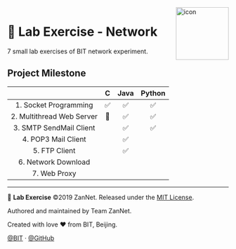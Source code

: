 <img src="https://i.loli.net/2019/09/20/eJd5ukyrxlcVBLI.png" alt="icon" align="right" width="120px"/>

# 🧾 Lab Exercise - Network

7 small lab exercises of BIT network experiment.

## Project Milestone

|                           |   C   | Java  | Python |
| :-----------------------: | :---: | :---: | :----: |
|   1. Socket Programming   |   ✅   |   ✅   |   ✅    |
| 2. Multithread Web Server |  🔞   |   ✅   |   ✅    |
|  3. SMTP SendMail Client  |       |   ✅   |   ✅    |
|    4. POP3 Mail Client    |       |   ✅   |        |
|       5. FTP Client       |       |   ✅   |        |
|    6. Network Download    |       |       |        |
|       7. Web Proxy        |       |       |        |

---

🧾 **Lab Exercise** ©2019 ZanNet. Released under the [MIT License](./LICENSE).

Authored and maintained by Team ZanNet.

Created with love ♥ from BIT, Beijing.

[@BIT](https://www.bit.edu.cn) · [@GitHub](https://github.com/zan-net)
